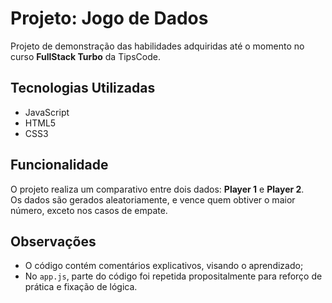 # Projeto: Jogo de Dados

Projeto de demonstração das habilidades adquiridas até o momento no curso **FullStack Turbo** da TipsCode.

## Tecnologias Utilizadas

- JavaScript
- HTML5
- CSS3

## Funcionalidade

O projeto realiza um comparativo entre dois dados: **Player 1** e **Player 2**.  
Os dados são gerados aleatoriamente, e vence quem obtiver o maior número, exceto nos casos de empate.

## Observações

- O código contém comentários explicativos, visando o aprendizado;
- No `app.js`, parte do código foi repetida propositalmente para reforço de prática e fixação de lógica.
